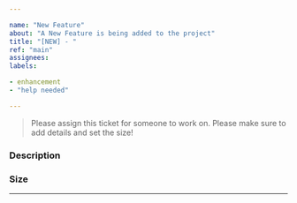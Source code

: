 ```yaml
---

name: "New Feature"
about: "A New Feature is being added to the project"
title: "[NEW] - "
ref: "main"
assignees:
labels:

- enhancement
- "help needed"

---
```


> Please assign this ticket for someone to work on. Please make sure to add details and set the size!

### Description



### Size



 
---